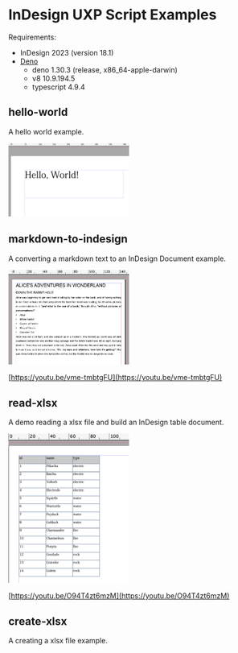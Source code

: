 
# InDesign UXP Script Examples

Requirements:

- InDesign 2023 (version 18.1)
- [Deno](https://deno.land/)
    - deno 1.30.3 (release, x86\_64-apple-darwin)
    - v8 10.9.194.5
    - typescript 4.9.4


## hello-world

A hello world example.

<img src="https://github.com/mindboard/indesign-uxp-script-examples/blob/main/hello-world/hello-world.jpg" width="240" />


## markdown-to-indesign

A converting a markdown text to an InDesign Document example.

<img src="https://github.com/mindboard/indesign-uxp-script-examples/blob/main/markdown-to-indesign/md2ind.jpg" width="240" />

[https://youtu.be/vme-tmbtgFU](https://youtu.be/vme-tmbtgFU)


## read-xlsx

A demo reading a xlsx file and build an InDesign table document.

<img src="https://github.com/mindboard/indesign-uxp-script-examples/blob/main/read-xlsx/read-xlsx.jpg" width="240" />

[https://youtu.be/O94T4zt6mzM](https://youtu.be/O94T4zt6mzM)


## create-xlsx

A creating a xlsx file example.

